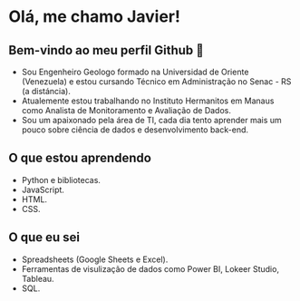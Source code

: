 # Olá, me chamo Javier!
## Bem-vindo ao meu perfil Github 👋

- Sou Engenheiro Geologo formado na Universidad de Oriente (Venezuela) e estou cursando Técnico em Administração no Senac - RS (a distáncia).
- Atualemente estou trabalhando no Instituto Hermanitos em Manaus como Analista de Monitoramento e Avaliação de Dados.
- Sou um apaixonado pela área de TI, cada dia tento aprender mais um pouco sobre ciência de dados e desenvolvimento back-end.

## O que estou aprendendo
- Python e bibliotecas.
- JavaScript.
- HTML.
- CSS.

## O que eu sei
- Spreadsheets (Google Sheets e Excel).
- Ferramentas de visulização de dados como Power BI, Lokeer Studio, Tableau.
- SQL.


<!--
## Hi there 👋

**JavierValentin95/JavierValentin95** is a ✨ _special_ ✨ repository because its `README.md` (this file) appears on your GitHub profile.

Here are some ideas to get you started:

- 🔭 I’m currently working on ...
- 🌱 I’m currently learning ...
- 👯 I’m looking to collaborate on ...
- 🤔 I’m looking for help with ...
- 💬 Ask me about ...
- 📫 How to reach me: ...
- 😄 Pronouns: ...
- ⚡ Fun fact: ...
-->
